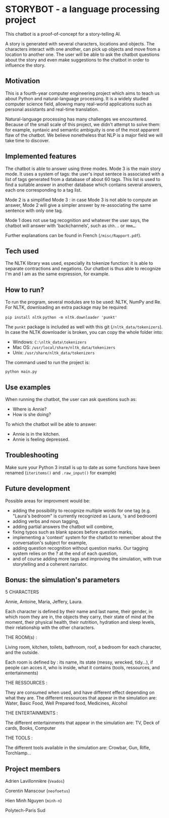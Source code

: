 # STORYBOT - a language processing project

This chatbot is a proof-of-concept for a story-telling AI. 

A story is generated with several characters, locations and objects. The characters interact with one another, can pick up objects and move from a location to another one. The user will be able to ask the chatbot questions about the story and even make suggestions to the chatbot in order to influence the story.

## Motivation

This is a fourth-year computer engineering project which aims to teach us about Python and natural-language processing. It is a widely studied computer science field, allowing many real-world applications such as personal assistants and real-time translation.

Natural-language processing has many challenges we encountered. Because of the small scale of this project, we didn't attempt to solve them: for example, syntaxic and semantic ambiguity is one of the most apparent flaw of the chatbot. We believe nonetheless that NLP is a major field we will take time to discover.

## Implemented features

The chatbot is able to answer using three modes. Mode 3 is the main story mode. It uses a system of tags: the user's input sentece is associated with a list of tags generated from a database of about 60 tags. This list is used to find a suitable answer in another database which contains several answers, each one corresponding to a tag list.

Mode 2 is a simplified Mode 3 : in case Mode 3 is not able to compute an answer, Mode 2 will give a simpler answer by re-associating the same sentence with only one tag. 

Mode 1 does not use tag recognition and whatever the user says, the chatbot will answer with 'backchannels', such as `Uhh..` or `Hmm…`.

Further explanations can be found in French (`/misc/Rapport.pdf`).

## Tech used

The NLTK library was used, especially its tokenize function: it is able to separate contractions and negations. Our chatbot is thus able to recognize I'm and I am as the same expression, for example.

## How to run?

To run the program, several modules are to be used: NLTK, NumPy and Re. For NLTK, downloading an extra package may be required: 

`pip install nltk`
`python -m nltk.downloader 'punkt'`

The `punkt` package is included as well with this git (`/nltk_data/tokenizers`). In case the NLTK downloader is broken, you can copy the whole folder into:
- Windows: `C:\nltk_data\tokenizers`
- Mac OS: `/usr/local/share/nltk_data/tokenizers`
- Unix: `/usr/share/nltk_data/tokenizers`

The command used to run the project is:

`python main.py`

## Use examples

When running the chatbot, the user can ask questions such as:
- Where is Annie?
- How is she doing?

To which the chatbot will be able to answer:
- Annie is in the kitchen.
- Annie is feeling depressed.

## Troubleshooting

Make sure your Python 3 install is up to date as some functions have been renamed (`iteritems()` and `.raw_input()` for example)

## Future development

Possible areas for improvment would be:

- adding the possibility to recognize multiple words for one tag (e.g. "Laura's bedroom" is currently recognized as Laura, 's and bedroom)
- adding verbs and noun tagging, 
- adding partial answers the chatbot will combine,
- fixing typos such as blank spaces before question marks,
- implementing a 'context' system for the chatbot to remember about the conversation's subject for example,
- adding question recognition without question marks. Our tagging system relies on the ? at the end of each question,
- and of course adding more tags and improving the simulation, with true storytelling and a coherent narrator.


## Bonus: the simulation's parameters

5 CHARACTERS

Annie, Antoine, Maria, Jeffery, Laura.

Each character is defined by their name and last name, their gender, in which room they are in, the objects they carry, their state of mind at the moment, their physical health, their nutrition, hydration and sleep levels, their relationship with the other characters.

THE ROOM(s) :

Living room, kitchen, toilets, bathroom, roof, a bedroom for each character, and the outside.

Each room is defined by : its name, its state (messy, wrecked, tidy…), if people can acces it, who is inside, what it contains (tools, ressources, and entertainments)

THE RESSOURCES :

They are consumed when used, and have different effect depending on what they are.
The different ressources that appear in the simulation are: Water, Basic Food, Well Prepared food, Medicines, Alcohol

THE ENTERTAINMENTS :

The different entertainments that appear in the simulation are: TV, Deck of cards, Books, Computer

THE TOOLS :

The different tools available in the simulation are: Crowbar, Gun, Rifle, Torchlamp... 


## Project members

Adrien Lavillonnière (`Veados`)

Corentin Manscour (`neofoetus`)

Hien Minh Nguyen (`minh-n`)

Polytech-Paris Sud
